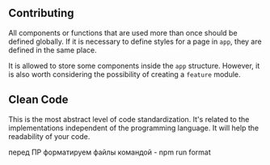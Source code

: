 ## Contributing

All components or functions that are used more than once should be defined globally. If it is necessary to define styles for a page in `app`, they are defined in the same place.

It is allowed to store some components inside the `app` structure. However, it is also worth considering the possibility of creating a `feature` module.

## Clean Code

This is the most abstract level of code standardization. It's related to the implementations independent of the programming language. It will help the readability of your code.

перед ПР форматируем файлы командой - npm run format
